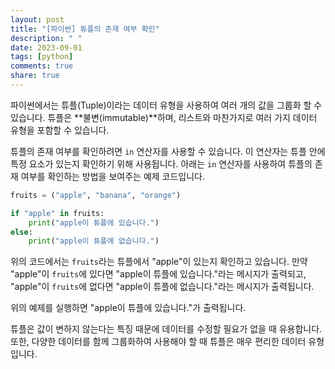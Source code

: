 ```yaml
---
layout: post
title: "[파이썬] 튜플의 존재 여부 확인"
description: " "
date: 2023-09-01
tags: [python]
comments: true
share: true
---
```


파이썬에서는 튜플(Tuple)이라는 데이터 유형을 사용하여 여러 개의 값을 그룹화 할 수 있습니다. 튜플은 **불변(immutable)**하며, 리스트와 마찬가지로 여러 가지 데이터 유형을 포함할 수 있습니다.

튜플의 존재 여부를 확인하려면 `in` 연산자를 사용할 수 있습니다. 이 연산자는 튜플 안에 특정 요소가 있는지 확인하기 위해 사용됩니다. 아래는 `in` 연산자를 사용하여 튜플의 존재 여부를 확인하는 방법을 보여주는 예제 코드입니다.

```python
fruits = ("apple", "banana", "orange")

if "apple" in fruits:
    print("apple이 튜플에 있습니다.")
else:
    print("apple이 튜플에 없습니다.")
```

위의 코드에서는 `fruits`라는 튜플에서 "apple"이 있는지 확인하고 있습니다. 만약 "apple"이 `fruits`에 있다면 "apple이 튜플에 있습니다."라는 메시지가 출력되고, "apple"이 `fruits`에 없다면 "apple이 튜플에 없습니다."라는 메시지가 출력됩니다.

위의 예제를 실행하면 "apple이 튜플에 있습니다."가 출력됩니다.

튜플은 값이 변하지 않는다는 특징 때문에 데이터를 수정할 필요가 없을 때 유용합니다. 또한, 다양한 데이터를 함께 그룹화하여 사용해야 할 때 튜플은 매우 편리한 데이터 유형입니다.